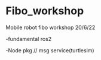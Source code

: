 # Fibo_workshop
Mobile robot fibo workshop 20/6/22

-fundamental ros2

-Node pkg // msg service(turtlesim)
